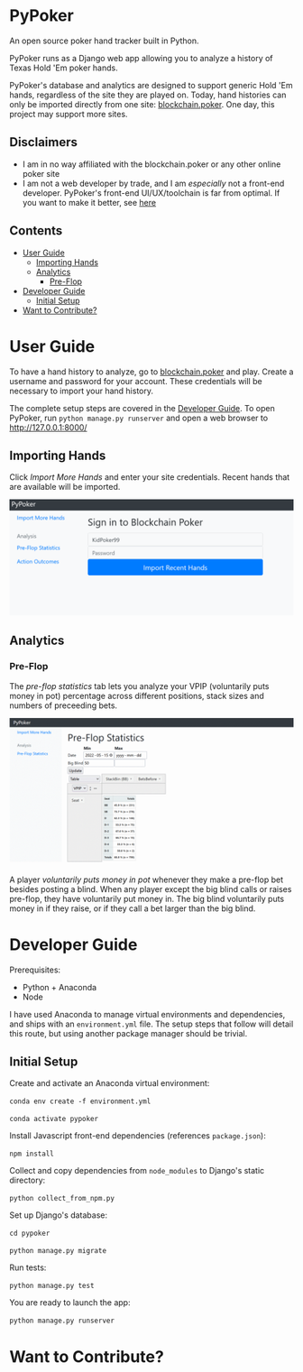 # PyPoker <!-- omit in toc -->
An open source poker hand tracker built in Python.

PyPoker runs as a Django web app allowing you to analyze a history of Texas Hold 'Em poker hands.

PyPoker's database and analytics are designed to support generic Hold 'Em hands, regardless of the site they are played on. Today, hand histories can only be imported directly from one site: [blockchain.poker](https://blockchain.poker). One day, this project may support more sites.

## Disclaimers <!-- omit in toc -->
- I am in no way affiliated with the blockchain.poker or any other online poker site
- I am not a web developer by trade, and I am *especially* not a front-end developer. PyPoker's front-end UI/UX/toolchain is far from optimal. If you want to make it better, see [here](#want-to-contribute)

## Contents <!-- omit in toc -->
- [User Guide](#user-guide)
  - [Importing Hands](#importing-hands)
  - [Analytics](#analytics)
    - [Pre-Flop](#pre-flop)
- [Developer Guide](#developer-guide)
  - [Initial Setup](#initial-setup)
- [Want to Contribute?](#want-to-contribute)

# User Guide
To have a hand history to analyze, go to [blockchain.poker](https://blockchain.poker) and play. Create a username and password for your account. These credentials will be necessary to import your hand history.

The complete setup steps are covered in the [Developer Guide](#developer-guide). To open PyPoker, run `python manage.py runserver` and open a web browser to http://127.0.0.1:8000/

## Importing Hands
Click *Import More Hands* and enter your site credentials. Recent hands that are available will be imported.

![Screen-recorded gif](docs/retrieve.gif)

## Analytics
### Pre-Flop
The *pre-flop statistics* tab lets you analyze your VPIP (voluntarily puts money in pot) percentage across different positions, stack sizes and numbers of preceeding bets.

![Screen-recorded gif](docs/preflop.gif)

A player *voluntarily puts money in pot* whenever they make a pre-flop bet besides posting a blind. When any player except the big blind calls or raises pre-flop, they have voluntarily put money in. The big blind voluntarily puts money in if they raise, or if they call a bet larger than the big blind.

# Developer Guide
Prerequisites:
- Python + Anaconda
- Node

I have used Anaconda to manage virtual environments and dependencies, and ships with an `environment.yml` file. The setup steps that follow will detail this route, but using another package manager should be trivial.

## Initial Setup

Create and activate an Anaconda virtual environment:

`conda env create -f environment.yml`

`conda activate pypoker`

Install Javascript front-end dependencies (references `package.json`):

`npm install`

Collect and copy dependencies from `node_modules` to Django's static directory:

`python collect_from_npm.py`

Set up Django's database:

`cd pypoker`

`python manage.py migrate`

Run tests:

`python manage.py test`

You are ready to launch the app:

`python manage.py runserver`

# Want to Contribute?